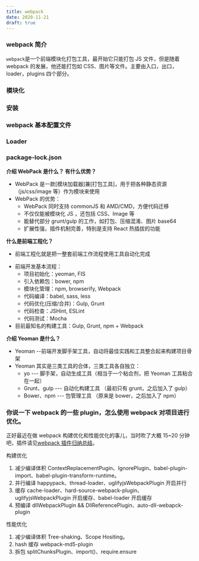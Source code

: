 ```yaml
---
title: webpack
date: 2020-11-21
draft: true
---
```


### webpack 简介

`webpack`是一个前端模块化打包工具，最开始它只能打包 JS 文件，但是随着 webpack 的发展，他还能打包如 CSS、图片等文件。主要由入口，出口，loader，plugins 四个部分。

### 模块化

### 安装

### webpack 基本配置文件

### Loader

### package-lock.json

**介绍 WebPack 是什么？ 有什么优势？**

- WebPack 是一款[模块加载器]兼[打包工具]，用于把各种静态资源（js/css/image 等）作为模块来使用
- WebPack 的优势：
  - WebPack 同时支持 commonJS 和 AMD/CMD，方便代码迁移
  - 不仅仅能被模块化 JS ，还包括 CSS、Image 等
  - 能替代部分 grunt/gulp 的工作，如打包、压缩混淆、图片 base64
  - 扩展性强，插件机制完善，特别是支持 React 热插拔的功能

**什么是前端工程化？**

- 前端工程化就是把一整套前端工作流程使用工具自动化完成

* 前端开发基本流程：
  - 项目初始化：yeoman, FIS
  - 引入依赖包：bower, npm
  - 模块化管理：npm, browserify, Webpack
  - 代码编译：babel, sass, less
  - 代码优化(压缩/合并)：Gulp, Grunt
  - 代码检查：JSHint, ESLint
  - 代码测试：Mocha
* 目前最知名的构建工具：Gulp, Grunt, npm + Webpack

**介绍 Yeoman 是什么？**

- Yeoman --前端开发脚手架工具，自动将最佳实践和工具整合起来构建项目骨架
- Yeoman 其实是三类工具的合体，三类工具各自独立：
  - yo --- 脚手架，自动生成工具（相当于一个粘合剂，把 Yeoman 工具粘合在一起）
  - Grunt、gulp --- 自动化构建工具 （最初只有 grunt，之后加入了 gulp）
  - Bower、npm --- 包管理工具 （原来是 bower，之后加入了 npm）

### 你说一下 webpack 的一些 plugin，怎么使用 webpack 对项目进行优化。

正好最近在做 webpack 构建优化和性能优化的事儿，当时吹了大概 15~20 分钟吧，插件请见[webpack 插件归纳总结](https://segmentfault.com/a/1190000016816813)。

构建优化

1. 减少编译体积 ContextReplacementPugin、IgnorePlugin、babel-plugin-import、babel-plugin-transform-runtime。
2. 并行编译 happypack、thread-loader、uglifyjsWebpackPlugin 开启并行
3. 缓存 cache-loader、hard-source-webpack-plugin、uglifyjsWebpackPlugin 开启缓存、babel-loader 开启缓存
4. 预编译 dllWebpackPlugin && DllReferencePlugin、auto-dll-webapck-plugin

性能优化

1. 减少编译体积 Tree-shaking、Scope Hositing。
2. hash 缓存 webpack-md5-plugin
3. 拆包 splitChunksPlugin、import()、require.ensure
